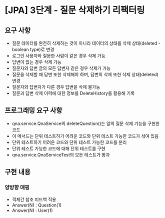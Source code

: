 # [JPA] 3단계 - 질문 삭제하기 리팩터링

## 요구 사항
- 질문 데이터를 완전히 삭제하는 것이 아니라 데이터의 상태를 삭제 상태(deleted - boolean type)로 변경
- 로그인 사용자와 질문한 사람이 같은 경우 삭제 가능
- 답변이 없는 경우 삭제 가능
- 질문자와 답변 글의 모든 답변자 같은 경우 삭제가 가능
- 질문을 삭제할 때 답변 또한 삭제해야 하며, 답변의 삭제 또한 삭제 상태(deleted) 변경
- 질문자와 답변자가 다른 경우 답변을 삭제 불가능
- 질문과 답변 삭제 이력에 대한 정보를 DeleteHistory를 활용해 기록


## 프로그래밍 요구 사항
- qna.service.QnaService의 deleteQuestion()는 앞의 질문 삭제 기능을 구현한 코드
- 이 메서드는 단위 테스트하기 어려운 코드와 단위 테스트 가능한 코드가 섞여 있음
- 단위 테스트하기 어려운 코드와 단위 테스트 가능한 코드를 분리
- 단위 테스트 가능한 코드에 대해 단위 테스트를 구현
- qna.service.QnaServiceTest의 모든 테스트가 통과


## 구현 내용

### 양방향 매핑
- 객체간 참조 피드백 적용
- Answer(N) : Question(1)
- Answer(N) : User(1)


